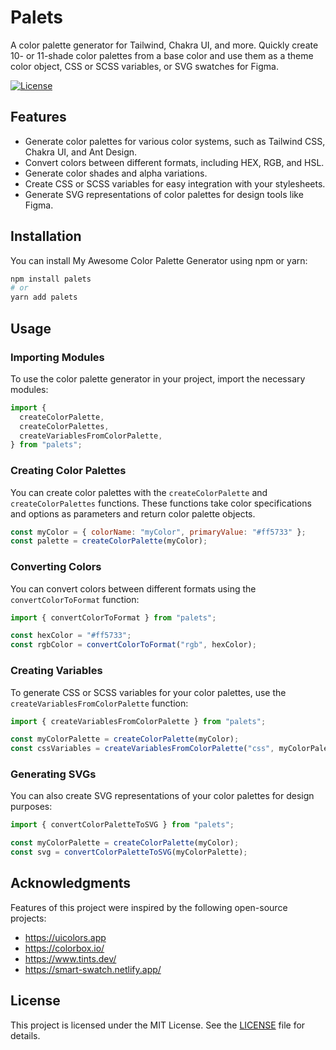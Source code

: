 # Palets

A color palette generator for Tailwind, Chakra UI, and more. Quickly create 10- or 11-shade color palettes from a base color and use them as a theme color object, CSS or SCSS variables, or SVG swatches for Figma.

[![License](https://img.shields.io/badge/license-MIT-blue.svg)](LICENSE)

## Features

- Generate color palettes for various color systems, such as Tailwind CSS, Chakra UI, and Ant Design.
- Convert colors between different formats, including HEX, RGB, and HSL.
- Generate color shades and alpha variations.
- Create CSS or SCSS variables for easy integration with your stylesheets.
- Generate SVG representations of color palettes for design tools like Figma.

## Installation

You can install My Awesome Color Palette Generator using npm or yarn:

```bash
npm install palets
# or
yarn add palets
```

## Usage

### Importing Modules

To use the color palette generator in your project, import the necessary modules:

```javascript
import {
  createColorPalette,
  createColorPalettes,
  createVariablesFromColorPalette,
} from "palets";
```

### Creating Color Palettes

You can create color palettes with the `createColorPalette` and `createColorPalettes` functions. These functions take color specifications and options as parameters and return color palette objects.

```javascript
const myColor = { colorName: "myColor", primaryValue: "#ff5733" };
const palette = createColorPalette(myColor);
```

### Converting Colors

You can convert colors between different formats using the `convertColorToFormat` function:

```javascript
import { convertColorToFormat } from "palets";

const hexColor = "#ff5733";
const rgbColor = convertColorToFormat("rgb", hexColor);
```

### Creating Variables

To generate CSS or SCSS variables for your color palettes, use the `createVariablesFromColorPalette` function:

```javascript
import { createVariablesFromColorPalette } from "palets";

const myColorPalette = createColorPalette(myColor);
const cssVariables = createVariablesFromColorPalette("css", myColorPalette);
```

### Generating SVGs

You can also create SVG representations of your color palettes for design purposes:

```javascript
import { convertColorPaletteToSVG } from "palets";

const myColorPalette = createColorPalette(myColor);
const svg = convertColorPaletteToSVG(myColorPalette);
```

## Acknowledgments

Features of this project were inspired by the following open-source projects:

- https://uicolors.app
- https://colorbox.io/
- https://www.tints.dev/
- https://smart-swatch.netlify.app/

## License

This project is licensed under the MIT License. See the [LICENSE](./LICENSE) file for details.
